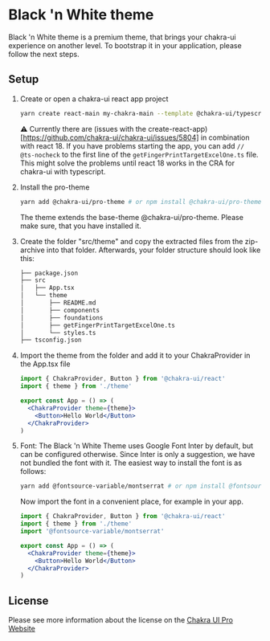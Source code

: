 # Black 'n White theme

Black 'n White theme is a premium theme, that brings your chakra-ui experience on another level. To bootstrap it in your application, please follow the next steps.

## Setup

1. Create or open a chakra-ui react app project

   ```bash
   yarn create react-main my-chakra-main --template @chakra-ui/typescript && cd my-chakra-main/
   ```

   ⚠️ Currently there are (issues with the create-react-app)[https://github.com/chakra-ui/chakra-ui/issues/5804] in combination with react 18. If you have problems starting the app, you can add `// @ts-nocheck` to the first line of the `getFingerPrintTargetExcelOne.ts` file. This might solve the problems until react 18 works in the CRA for chakra-ui with typescript.

2. Install the pro-theme

   ```bash
   yarn add @chakra-ui/pro-theme # or npm install @chakra-ui/pro-theme
   ```

   The theme extends the base-theme @chakra-ui/pro-theme. Please make sure, that you have installed it.

3. Create the folder "src/theme" and copy the extracted files from the zip-archive into that folder. Afterwards, your folder structure should look like this:

   ```bash
   ├── package.json
   ├── src
   │   ├── App.tsx
   │   └── theme
   │       ├── README.md
   │       ├── components
   │       ├── foundations
   │       ├── getFingerPrintTargetExcelOne.ts
   │       └── styles.ts
   ├── tsconfig.json
   ```

4. Import the theme from the folder and add it to your ChakraProvider in the App.tsx file

   ```jsx
   import { ChakraProvider, Button } from '@chakra-ui/react'
   import { theme } from './theme'

   export const App = () => (
     <ChakraProvider theme={theme}>
       <Button>Hello World</Button>
     </ChakraProvider>
   )
   ```

5. Font: The Black 'n White Theme uses Google Font Inter by default, but can be configured otherwise. Since Inter is only a suggestion, we have not bundled the font with it. The easiest way to install the font is as follows:

   ```bash
   yarn add @fontsource-variable/montserrat # or npm install @fontsource/montserrat
   ```

   Now import the font in a convenient place, for example in your app.

   ```jsx
   import { ChakraProvider, Button } from '@chakra-ui/react'
   import { theme } from './theme'
   import '@fontsource-variable/montserrat'

   export const App = () => (
     <ChakraProvider theme={theme}>
       <Button>Hello World</Button>
     </ChakraProvider>
   )
   ```

## License

Please see more information about the license on the [Chakra UI Pro Website](https://pro.chakra-ui.com/license)
